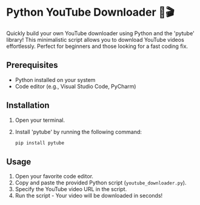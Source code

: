 # Python YouTube Downloader 🐍🎬

Quickly build your own YouTube downloader using Python and the 'pytube' library! This minimalistic script allows you to download YouTube videos effortlessly. Perfect for beginners and those looking for a fast coding fix.

## Prerequisites

- Python installed on your system
- Code editor (e.g., Visual Studio Code, PyCharm)

## Installation

1. Open your terminal.
2. Install 'pytube' by running the following command:

    ```bash
    pip install pytube
    ```

## Usage

1. Open your favorite code editor.
2. Copy and paste the provided Python script (`youtube_downloader.py`).
3. Specify the YouTube video URL in the script.
4. Run the script - Your video will be downloaded in seconds!



